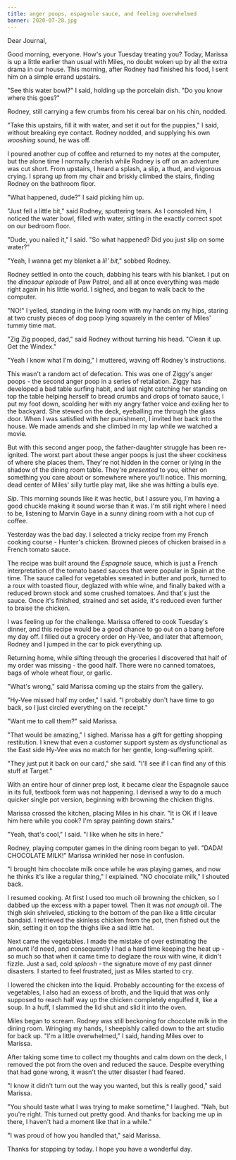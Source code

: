 ```yaml
---
title: anger poops, espagnole sauce, and feeling overwhelmed
banner: 2020-07-28.jpg
---
```


Dear Journal,

Good morning, everyone.  How's your Tuesday treating you?  Today,
Marissa is up a little earlier than usual with Miles, no doubt woken
up by all the extra drama in our house.  This morning, after Rodney
had finished his food, I sent him on a simple errand upstairs.

"See this water bowl?" I said, holding up the porcelain dish.  "Do you
know where this goes?"

Rodney, still carrying a few crumbs from his cereal bar on his chin,
nodded.

"Take this upstairs, fill it with water, and set it out for the
puppies," I said, without breaking eye contact.  Rodney nodded, and
supplying his own _wooshing_ sound, he was off.

I poured another cup of coffee and returned to my notes at the
computer, but the alone time I normally cherish while Rodney is off on
an adventure was cut short.  From upstairs, I heard a splash, a slip,
a thud, and vigorous crying.  I sprang up from my chair and briskly
climbed the stairs, finding Rodney on the bathroom floor.

"What happened, dude?" I said picking him up.

"Just fell a little bit," said Rodney, sputtering tears.  As I
consoled him, I noticed the water bowl, filled with water, sitting in
the exactly correct spot on our bedroom floor.

"Dude, you nailed it," I said.  "So what happened?  Did you just slip
on some water?"

"Yeah, I wanna get my blanket a _lil' bit_," sobbed Rodney.

Rodney settled in onto the couch, dabbing his tears with his blanket.
I put on the _dinosaur episode_ of Paw Patrol, and all at once
everything was made right again in his little world.  I sighed, and
began to walk back to the computer.

"NO!" I yelled, standing in the living room with my hands on my hips,
staring at two crusty pieces of dog poop lying squarely in the center
of Miles' tummy time mat.

"Zig Zig pooped, dad," said Rodney without turning his head.  "Clean
it up.  Get the Windex."

"Yeah I know what I'm doing," I muttered, waving off Rodney's
instructions.

This wasn't a random act of defecation.  This was one of Ziggy's anger
poops - the second anger poop in a series of retaliation.  Ziggy has
developed a bad table surfing habit, and last night catching her
standing on top the table helping herself to bread crumbs and drops of
tomato sauce, I put my foot down, scolding her with my angry father
voice and exiling her to the backyard.  She stewed on the deck,
eyeballing me through the glass door.  When I was satisfied with her
punishment, I invited her back into the house.  We made amends and she
climbed in my lap while we watched a movie.

But with this second anger poop, the father-daughter struggle has been
re-ignited.  The worst part about these anger poops is just the sheer
cockiness of where she places them.  They're not hidden in the corner
or lying in the shadow of the dining room table.  They're _presented_
to you, either on something you care about or somewhere where you'll
notice.  This morning, dead center of Miles' silly turtle play mat,
like she was hitting a bulls eye.

_Sip_.  This morning sounds like it was hectic, but I assure you, I'm
having a good chuckle making it sound worse than it was.  I'm still
right where I need to be, listening to Marvin Gaye in a sunny dining
room with a hot cup of coffee.

Yesterday was the bad day.  I selected a tricky recipe from my French
cooking course - Hunter's chicken.  Browned pieces of chicken braised
in a French tomato sauce.

The recipe was built around the _Espagnole_ sauce, which is just a
French interpretation of the tomato based sauces that were popular in
Spain at the time.  The sauce called for vegetables sweated in butter
and pork, turned to a roux with toasted flour, deglazed with whie
wine, and finally baked with a reduced brown stock and some crushed
tomatoes.  And that's just the sauce.  Once it's finished, strained
and set aside, it's reduced even further to braise the chicken.

I was feeling up for the challenge.  Marissa offered to cook Tuesday's
dinner, and this recipe would be a good chance to go out on a bang
before my day off.  I filled out a grocery order on Hy-Vee, and later
that afternoon, Rodney and I jumped in the car to pick everything up.

Returning home, while sifting through the groceries I discovered that
half of my order was missing - the good half.  There were no canned
tomatoes, bags of whole wheat flour, or garlic.

"What's wrong," said Marissa coming up the stairs from the gallery.

"Hy-Vee missed half my order," I said.  "I probably don't have time to
go back, so I just circled everything on the receipt."

"Want me to call them?" said Marissa.

"That would be amazing," I sighed.  Marissa has a gift for getting
shopping restitution.  I knew that even a customer support system as
dysfunctional as the East side Hy-Vee was no match for her gentle,
long-suffering spirit.

"They just put it back on our card," she said.  "I'll see if I can
find any of this stuff at Target."

With an entire hour of dinner prep lost, it became clear the Espagnole
sauce in its full, textbook form was not happening.  I devised a way
to do a much quicker single pot version, beginning with browning the
chicken thighs.

Marissa crossed the kitchen, placing Miles in his chair.  "It is OK if
I leave him here while you cook?  I'm spray painting down stairs."

"Yeah, that's cool," I said.  "I like when he sits in here."

Rodney, playing computer games in the dining room began to yell.
"DADA!  CHOCOLATE MILK!"  Marissa wrinkled her nose in confusion.

"I brought him chocolate milk once while he was playing games, and now
he thinks it's like a regular thing," I explained.  "NO chocolate
milk," I shouted back.

I resumed cooking.  At first I used too much oil browning the chicken,
so I dabbed up the excess with a paper towel.  Then it was _not
enough_ oil.  The thigh skin shriveled, sticking to the bottom of the
pan like a little circular bandaid.  I retrieved the skinless chicken
from the pot, then fished out the skin, setting it on top the thighs
like a sad little hat.

Next came the vegetables.  I made the mistake of over estimating the
amount I'd need, and consequently I had a hard time keeping the heat
up - so much so that when it came time to deglaze the roux with wine,
it didn't fizzle.  Just a sad, cold _sploosh_ - the signature move of
my past dinner disasters.  I started to feel frustrated, just as Miles
started to cry.

I lowered the chicken into the liquid.  Probably accounting for the
excess of vegetables, I also had an excess of broth, and the liquid
that was only supposed to reach half way up the chicken completely
engulfed it, like a soup.  In a huff, I slammed the lid shut and slid
it into the oven.

Miles began to scream.  Rodney was still beckoning for chocolate milk
in the dining room.  Wringing my hands, I sheepishly called down to
the art studio for back up.  "I'm a little overwhelmed," I said,
handing Miles over to Marissa.

After taking some time to collect my thoughts and calm down on the
deck, I removed the pot from the oven and reduced the sauce.  Despite
everything that had gone wrong, it wasn't the utter disaster I had
feared.

"I know it didn't turn out the way you wanted, but this is really
good," said Marissa.

"You should taste what I was trying to make sometime," I laughed.
"Nah, but you're right.  This turned out pretty good.  And thanks for
backing me up in there, I haven't had a moment like that in a while."

"I was proud of how you handled that," said Marissa.

Thanks for stopping by today.  I hope you have a wonderful day.
